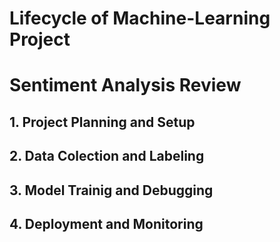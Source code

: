 # Lifecycle of Machine-Learning Project

# Sentiment Analysis Review

## 1. Project Planning and Setup


## 2. Data Colection and Labeling

## 3. Model Trainig and Debugging

## 4. Deployment and Monitoring
